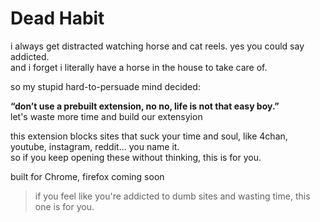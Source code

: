 # Dead Habit

i always get distracted watching horse and cat reels. yes you could say addicted.  
and i forget i literally have a horse in the house to take care of.

so my stupid hard-to-persuade mind decided:  

**“don’t use a prebuilt extension, no no, life is not that easy boy.”**  
let's waste more time and build our extensyion

this extension blocks sites that suck your time and soul, like 4chan, youtube, instagram, reddit... you name it.  
so if you keep opening these without thinking, this is for you.

built for Chrome, firefox coming soon

> if you feel like you're addicted to dumb sites and wasting time, this one is for you.
